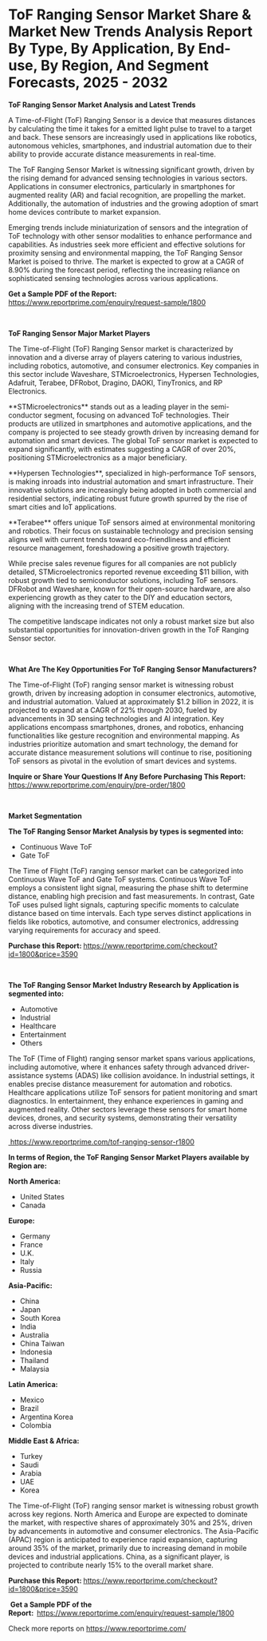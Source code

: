 <p><h1>ToF Ranging Sensor Market Share & Market New Trends Analysis Report By Type, By Application, By End-use, By Region, And Segment Forecasts, 2025 - 2032</h1></p><p><strong>ToF Ranging Sensor Market Analysis and Latest Trends</strong></p>
<p><p>A Time-of-Flight (ToF) Ranging Sensor is a device that measures distances by calculating the time it takes for a emitted light pulse to travel to a target and back. These sensors are increasingly used in applications like robotics, autonomous vehicles, smartphones, and industrial automation due to their ability to provide accurate distance measurements in real-time.</p><p>The ToF Ranging Sensor Market is witnessing significant growth, driven by the rising demand for advanced sensing technologies in various sectors. Applications in consumer electronics, particularly in smartphones for augmented reality (AR) and facial recognition, are propelling the market. Additionally, the automation of industries and the growing adoption of smart home devices contribute to market expansion.</p><p>Emerging trends include miniaturization of sensors and the integration of ToF technology with other sensor modalities to enhance performance and capabilities. As industries seek more efficient and effective solutions for proximity sensing and environmental mapping, the ToF Ranging Sensor Market is poised to thrive. The market is expected to grow at a CAGR of 8.90% during the forecast period, reflecting the increasing reliance on sophisticated sensing technologies across various applications.</p></p>
<p><strong>Get a Sample PDF of the Report:&nbsp;</strong> <a href="https://www.reportprime.com/enquiry/request-sample/1800?utm_campaign=2267&utm_medium=2&utm_source=Github&utm_content=ia&utm_term=18032025&utm_id=tof-ranging-sensor">https://www.reportprime.com/enquiry/request-sample/1800</a></p>
<p>&nbsp;</p>
<p><strong>ToF Ranging Sensor Major Market Players</strong></p>
<p><p>The Time-of-Flight (ToF) Ranging Sensor market is characterized by innovation and a diverse array of players catering to various industries, including robotics, automotive, and consumer electronics. Key companies in this sector include Waveshare, STMicroelectronics, Hypersen Technologies, Adafruit, Terabee, DFRobot, Dragino, DAOKI, TinyTronics, and RP Electronics.</p><p>**STMicroelectronics** stands out as a leading player in the semi-conductor segment, focusing on advanced ToF technologies. Their products are utilized in smartphones and automotive applications, and the company is projected to see steady growth driven by increasing demand for automation and smart devices. The global ToF sensor market is expected to expand significantly, with estimates suggesting a CAGR of over 20%, positioning STMicroelectronics as a major beneficiary.</p><p>**Hypersen Technologies**, specialized in high-performance ToF sensors, is making inroads into industrial automation and smart infrastructure. Their innovative solutions are increasingly being adopted in both commercial and residential sectors, indicating robust future growth spurred by the rise of smart cities and IoT applications.</p><p>**Terabee** offers unique ToF sensors aimed at environmental monitoring and robotics. Their focus on sustainable technology and precision sensing aligns well with current trends toward eco-friendliness and efficient resource management, foreshadowing a positive growth trajectory.</p><p>While precise sales revenue figures for all companies are not publicly detailed, STMicroelectronics reported revenue exceeding $11 billion, with robust growth tied to semiconductor solutions, including ToF sensors. DFRobot and Waveshare, known for their open-source hardware, are also experiencing growth as they cater to the DIY and education sectors, aligning with the increasing trend of STEM education.</p><p>The competitive landscape indicates not only a robust market size but also substantial opportunities for innovation-driven growth in the ToF Ranging Sensor sector.</p></p>
<p>&nbsp;</p>
<p><strong>What Are The Key Opportunities For ToF Ranging Sensor Manufacturers?</strong></p>
<p><p>The Time-of-Flight (ToF) ranging sensor market is witnessing robust growth, driven by increasing adoption in consumer electronics, automotive, and industrial automation. Valued at approximately $1.2 billion in 2022, it is projected to expand at a CAGR of 22% through 2030, fueled by advancements in 3D sensing technologies and AI integration. Key applications encompass smartphones, drones, and robotics, enhancing functionalities like gesture recognition and environmental mapping. As industries prioritize automation and smart technology, the demand for accurate distance measurement solutions will continue to rise, positioning ToF sensors as pivotal in the evolution of smart devices and systems.</p></p>
<p><strong>Inquire or Share Your Questions If Any Before Purchasing This Report:</strong> <a href="https://www.reportprime.com/enquiry/pre-order/1800?utm_campaign=2267&utm_medium=2&utm_source=Github&utm_content=ia&utm_term=18032025&utm_id=tof-ranging-sensor">https://www.reportprime.com/enquiry/pre-order/1800</a></p>
<p>&nbsp;</p>
<p><strong>Market Segmentation</strong></p>
<p><strong>The ToF Ranging Sensor Market Analysis by types is segmented into:</strong></p>
<p><ul><li>Continuous Wave ToF</li><li>Gate ToF</li></ul></p>
<p><p>The Time of Flight (ToF) ranging sensor market can be categorized into Continuous Wave ToF and Gate ToF systems. Continuous Wave ToF employs a consistent light signal, measuring the phase shift to determine distance, enabling high precision and fast measurements. In contrast, Gate ToF uses pulsed light signals, capturing specific moments to calculate distance based on time intervals. Each type serves distinct applications in fields like robotics, automotive, and consumer electronics, addressing varying requirements for accuracy and speed.</p></p>
<p><strong>Purchase this Report:&nbsp;</strong><a href="https://www.reportprime.com/checkout?id=1800&price=3590&utm_campaign=2267&utm_medium=2&utm_source=Github&utm_content=ia&utm_term=18032025&utm_id=tof-ranging-sensor">https://www.reportprime.com/checkout?id=1800&price=3590</a></p>
<p>&nbsp;</p>
<p><strong>The ToF Ranging Sensor Market Industry Research by Application is segmented into:</strong></p>
<p><ul><li>Automotive</li><li>Industrial</li><li>Healthcare</li><li>Entertainment</li><li>Others</li></ul></p>
<p><p>The ToF (Time of Flight) ranging sensor market spans various applications, including automotive, where it enhances safety through advanced driver-assistance systems (ADAS) like collision avoidance. In industrial settings, it enables precise distance measurement for automation and robotics. Healthcare applications utilize ToF sensors for patient monitoring and smart diagnostics. In entertainment, they enhance experiences in gaming and augmented reality. Other sectors leverage these sensors for smart home devices, drones, and security systems, demonstrating their versatility across diverse industries.</p></p>
<p><a href="https://www.reportprime.com/tof-ranging-sensor-r1800?utm_campaign=2267&utm_medium=2&utm_source=Github&utm_content=ia&utm_term=18032025&utm_id=tof-ranging-sensor">&nbsp;https://www.reportprime.com/tof-ranging-sensor-r1800</a></p>
<p><strong>In terms of Region, the ToF Ranging Sensor Market Players available by Region are:</strong></p>
<p>
    <p> <strong> North America: </strong>
        <ul>
            <li>United States</li>
            <li>Canada</li>
        </ul>
        </p> 
    <p> <strong> Europe: </strong>
        <ul>
            <li>Germany</li>
            <li>France</li>
            <li>U.K.</li>
            <li>Italy</li>
            <li>Russia</li>
        </ul>
        </p> 
    <p> <strong> Asia-Pacific: </strong>
        <ul>
            <li>China</li>
            <li>Japan</li>
            <li>South Korea</li>
            <li>India</li>
            <li>Australia</li>
            <li>China Taiwan</li>
            <li>Indonesia</li>
            <li>Thailand</li>
            <li>Malaysia</li>
        </ul>
        </p> 
    <p> <strong> Latin America: </strong>
        <ul>
            <li>Mexico</li>
            <li>Brazil</li>
            <li>Argentina Korea</li>
            <li>Colombia</li>
        </ul>
        </p> 
    <p> <strong> Middle East & Africa: </strong>
        <ul>
            <li>Turkey</li>
            <li>Saudi</li>
            <li>Arabia</li>
            <li>UAE</li>
            <li>Korea</li>
        </ul>
    </p>
    </p>
<p><p>The Time-of-Flight (ToF) ranging sensor market is witnessing robust growth across key regions. North America and Europe are expected to dominate the market, with respective shares of approximately 30% and 25%, driven by advancements in automotive and consumer electronics. The Asia-Pacific (APAC) region is anticipated to experience rapid expansion, capturing around 35% of the market, primarily due to increasing demand in mobile devices and industrial applications. China, as a significant player, is projected to contribute nearly 15% to the overall market share.</p></p>
<p><strong>Purchase this Report: </strong><a href="https://www.reportprime.com/checkout?id=1800&price=3590&utm_campaign=2267&utm_medium=2&utm_source=Github&utm_content=ia&utm_term=18032025&utm_id=tof-ranging-sensor">https://www.reportprime.com/checkout?id=1800&price=3590</a></p>
<p>&nbsp;<strong>Get a Sample PDF of the Report:&nbsp;&nbsp;</strong><a href="https://www.reportprime.com/enquiry/request-sample/1800?utm_campaign=2267&utm_medium=2&utm_source=Github&utm_content=ia&utm_term=18032025&utm_id=tof-ranging-sensor">https://www.reportprime.com/enquiry/request-sample/1800</a></p>
<p><strong></strong></p>
<p>Check more reports on <a href="https://www.reportprime.com/?utm_campaign=2267&utm_medium=2&utm_source=Github&utm_content=ia&utm_term=18032025&utm_id=tof-ranging-sensor">https://www.reportprime.com/</a></p>